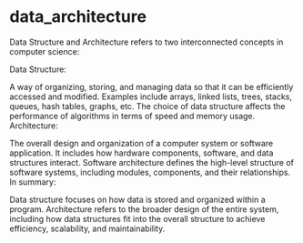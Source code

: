 # data_architecture
Data Structure and Architecture refers to two interconnected concepts in computer science:

Data Structure:

A way of organizing, storing, and managing data so that it can be efficiently accessed and modified.
Examples include arrays, linked lists, trees, stacks, queues, hash tables, graphs, etc.
The choice of data structure affects the performance of algorithms in terms of speed and memory usage.
Architecture:

The overall design and organization of a computer system or software application.
It includes how hardware components, software, and data structures interact.
Software architecture defines the high-level structure of software systems, including modules, components, and their relationships.
In summary:  

Data structure focuses on how data is stored and organized within a program.
Architecture refers to the broader design of the entire system, including how data structures fit into the overall structure to achieve efficiency, scalability, and maintainability.
